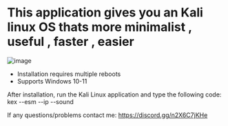 # This application gives you an Kali linux OS thats more minimalist , useful , faster , easier

![image](https://user-images.githubusercontent.com/104208624/191356499-11872a64-5dcd-4cab-88d4-20129a43f8bc.png)

* Installation requires multiple reboots
* Supports Windows 10-11

After installation, run the Kali Linux application and type the following code: kex --esm --ip --sound


If any questions/problems contact me: https://discord.gg/n2X6C7jKHe

